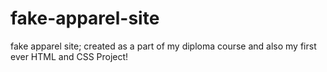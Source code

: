 # fake-apparel-site
fake apparel site; created as a part of my diploma course and also my first ever HTML and CSS Project!

